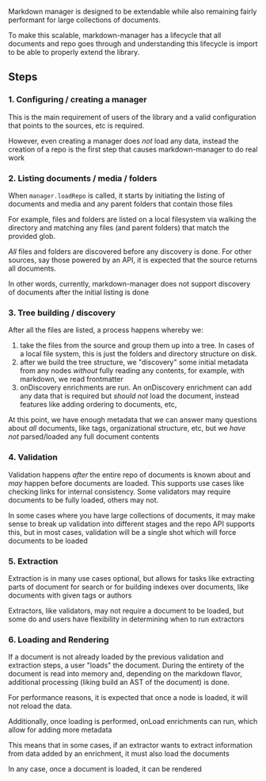 Markdown manager is designed to be extendable while also remaining fairly performant for large collections of documents.

To make this scalable, markdown-manager has a lifecycle that all documents and repo goes through and understanding this lifecycle
is import to be able to properly extend the library.

## Steps

### 1. Configuring / creating a manager

This is the main requirement of users of the library and a valid configuration that points to the sources, etc is required.

However, even creating a manager does _not_ load any data, instead the creation of a repo is the first step that causes markdown-manager to do real work

### 2. Listing documents / media / folders

When `manager.loadRepo` is called, it starts by initiating the listing of documents and media and any parent folders that contain those files

For example, files and folders are listed on a local filesystem via walking the directory and matching any files (and parent folders) that match the provided glob.

_All_ files and folders are discovered before any discovery is done. For other sources, say those powered by an API, it is expected that the source returns all documents.

In other words, currently, markdown-manager does not support discovery of documents after the initial listing is done

### 3. Tree building / discovery

After all the files are listed, a process happens whereby we:

1. take the files from the source and group them up into a tree. In cases of a local file system, this is just the folders and directory structure on disk.
2. after we build the tree structure, we "discovery" some initial metadata from any nodes _without_ fully reading any contents, for example, with markdown, we read frontmatter
3. onDiscovery enrichments are run. An onDiscovery enrichment can add any data that is required but _should not_ load the document, instead features like adding ordering to documents, etc,

At this point, we have enough metadata that we can answer many questions about _all_ documents, like tags, organizational structure, etc, but we _have not_ parsed/loaded any full document contents

### 4. Validation

Validation happens _after_ the entire repo of documents is known about and _may_ happen before documents are loaded. This supports use cases like checking links for internal consistency. Some validators may require documents to be fully loaded, others may not.

In some cases where you have large collections of documents, it may make sense to break up validation into different stages and the repo API supports this, but in most cases, validation will be a single shot which will force documents to be loaded

### 5. Extraction

Extraction is in many use cases optional, but allows for tasks like extracting parts of document for search or for building indexes over documents, like documents with given tags or authors

Extractors, like validators, may not require a document to be loaded, but some do and users have flexibility in determining when to run extractors

### 6. Loading and Rendering

If a document is not already loaded by the previous validation and extraction steps, a user "loads" the document. During the entirety of the document is read into memory and, depending on the markdown flavor, additional processing (liking build an AST of the document) is done.

For performance reasons, it is expected that once a node is loaded, it will not reload the data.

Additionally, once loading is performed, onLoad enrichments can run, which allow for adding more metadata

This means that in some cases, if an extractor wants to extract information from data added by an enrichment, it must also load the documents

In any case, once a document is loaded, it can be rendered
